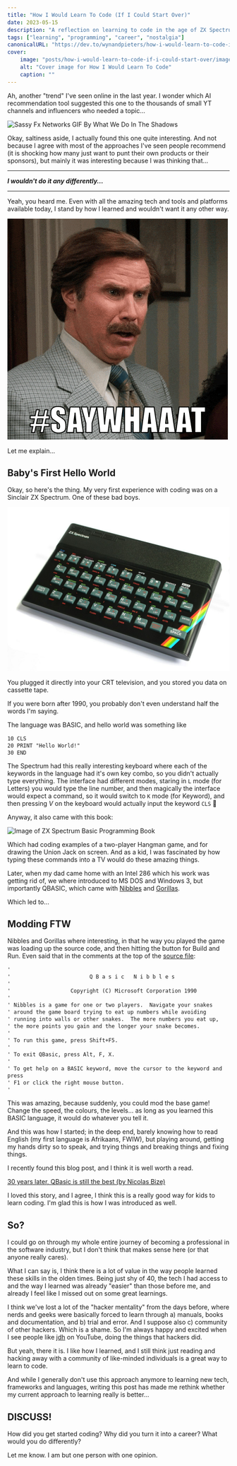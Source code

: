 ```yaml
---
title: "How I Would Learn To Code (If I Could Start Over)"
date: 2023-05-15
description: "A reflection on learning to code in the age of ZX Spectrum and BASIC, and why sometimes the old ways might be the best ways"
tags: ["learning", "programming", "career", "nostalgia"]
canonicalURL: "https://dev.to/wynandpieters/how-i-would-learn-to-code-if-i-could-start-over-4757"
cover:
    image: "posts/how-i-would-learn-to-code-if-i-could-start-over/images/banner.png"
    alt: "Cover image for How I Would Learn To Code"
    caption: ""
---
```


Ah, another "trend" I've seen online in the last year. I wonder which AI recommendation tool suggested this one to the thousands of small YT channels and influencers who needed a topic...

![Sassy Fx Networks GIF By What We Do In The Shadows](images/sassy.gif)

Okay, saltiness aside, I actually found this one quite interesting. And not because I agree with most of the approaches I've seen people recommend (it is shocking how many just want to punt their own products or their sponsors), but mainly it was interesting because I was thinking that...

---
_**I wouldn't do it any differently...**_

---

Yeah, you heard me. Even with all the amazing tech and tools and platforms available today, I stand by how I learned and wouldn't want it any other way.

![Shocked Will Ferrell GIF By Anchorman Movie](images/shocked.gif)

Let me explain...

## Baby's First Hello World

Okay, so here's the thing. My very first experience with coding was on a Sinclair ZX Spectrum. One of these bad boys.

![Image of ZX Spectrum 48k](images/spectrum.jpeg)

You plugged it directly into your CRT television, and you stored you data on cassette tape.

If you were born after 1990, you probably don't even understand half the words I'm saying.

The language was BASIC, and hello world was something like

```basic
10 CLS
20 PRINT "Hello World!"
30 END
```

The Spectrum had this really interesting keyboard where each of the keywords in the language had it's own key combo, so you didn't actually type everything. The interface had different modes, staring in `L` mode (for Letters) you would type the line number, and then magically the interface would expect a command, so it would switch to `K` mode (for Keyword), and then pressing *V* on the keyboard would actually input the keyword `CLS` 🤯

Anyway, it also came with this book:

![Image of ZX Spectrum Basic Programming Book](images/basic-book.png)

Which had coding examples of a two-player Hangman game, and for drawing the Union Jack on screen. And as a kid, I was fascinated by how typing these commands into a TV would do these amazing things.

Later, when my dad came home with an Intel 286 which his work was getting rid of, we where introduced to MS DOS and Windows 3, but importantly QBASIC, which came with [Nibbles](https://en.wikipedia.org/wiki/Nibbles_(video_game)) and [Gorillas](https://en.wikipedia.org/wiki/Gorillas_(video_game)).

Which led to...

## Modding FTW

Nibbles and Gorillas where interesting, in that he way you played the game was loading up the source code, and then hitting the button for Build and Run. Even said that in the comments at the top of the [source file](https://github.com/tangentstorm/tangentlabs/blob/master/qbasic/NIBBLES.BAS):

```basic
'
'                         Q B a s i c   N i b b l e s
'
'                   Copyright (C) Microsoft Corporation 1990
'
' Nibbles is a game for one or two players.  Navigate your snakes
' around the game board trying to eat up numbers while avoiding
' running into walls or other snakes.  The more numbers you eat up,
' the more points you gain and the longer your snake becomes.
'
' To run this game, press Shift+F5.
'
' To exit QBasic, press Alt, F, X.
'
' To get help on a BASIC keyword, move the cursor to the keyword and press
' F1 or click the right mouse button.
'
```
This was amazing, because suddenly, you could mod the base game! Change the speed, the colours, the levels... as long as you learned this BASIC language, it would do whatever you tell it.

And this was how I started; in the deep end, barely knowing how to read English (my first language is Afrikaans, FWIW), but playing around, getting my hands dirty so to speak, and trying things and breaking things and fixing things.

I recently found this blog post, and I think it is well worth a read.

[30 years later, QBasic is still the best (by Nicolas Bize)](http://www.nicolasbize.com/blog/30-years-later-qbasic-is-still-the-best/)

I loved this story, and I agree, I think this is a really good way for kids to learn coding. I'm glad this is how I was introduced as well.

## So?

I could go on through my whole entire journey of becoming a professional in the software industry, but I don't think that makes sense here (or that anyone really cares).

What I can say is, I think there is a lot of value in the way people learned these skills in the olden times. Being just shy of 40, the tech I had access to and the way I learned was already "easier" than those before me, and already I feel like I missed out on some great learnings.

I think we've lost a lot of the "hacker mentality" from the days before, where nerds and geeks were basically forced to learn through a) manuals, books and documentation, and b) trial and error. And I suppose also c) community of other hackers. Which is a shame. So I'm always happy and excited when I see people like [jdh](https://www.youtube.com/@jdh) on YouTube, doing the things that hackers did.

But yeah, there it is. I like how I learned, and I still think just reading and hacking away with a community of like-minded individuals is a great way to learn to code.

And while I generally don't use this approach anymore to learning new tech, frameworks and languages, writing this post has made me rethink whether my current approach to learning really is better...

## DISCUSS!

How did you get started coding? Why did you turn it into a career? What would you do differently?

Let me know. I am but one person with one opinion. 